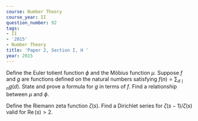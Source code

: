 ```yaml
---
course: Number Theory
course_year: II
question_number: 92
tags:
- II
- '2015'
- Number Theory
title: 'Paper 2, Section I, H '
year: 2015
---
```




Define the Euler totient function $\phi$ and the Möbius function $\mu$. Suppose $f$ and $g$ are functions defined on the natural numbers satisfying $f(n)=\sum_{d \mid n} g(d)$. State and prove a formula for $g$ in terms of $f$. Find a relationship between $\mu$ and $\phi$.

Define the Riemann zeta function $\zeta(s)$. Find a Dirichlet series for $\zeta(s-1) / \zeta(s)$ valid for $\operatorname{Re}(s)>2$.